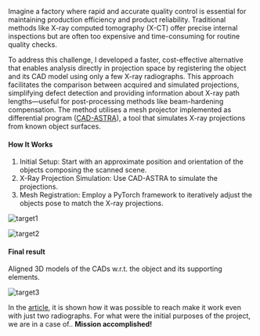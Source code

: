 Imagine a factory where rapid and accurate quality control is essential for maintaining production efficiency and product reliability. Traditional methods like X-ray computed tomography (X-CT) offer precise internal inspections but are often too expensive and time-consuming for routine quality checks.

To address this challenge, I developed a faster, cost-effective alternative that enables analysis directly in projection space by registering the object and its CAD model using only a few X-ray radiographs. This approach facilitates the comparison between acquired and simulated projections, simplifying defect detection and providing information about X-ray path lengths—useful for post-processing methods like beam-hardening compensation. The method utilises a mesh projector implemented as differential program ([CAD-ASTRA](https://doi.org/10.1364/OE.498194)), a tool that simulates X-ray projections from known object surfaces.
#### How It Works

1. Initial Setup: Start with an approximate position and orientation of the objects composing the scanned scene.
2. X-Ray Projection Simulation: Use CAD-ASTRA to simulate the projections.
3. Mesh Registration: Employ a PyTorch framework to iteratively adjust the objects pose to match the X-ray projections.

![target1](/gifs/registration/opt.gif)

![target2](/gifs/registration/opt3d.gif)

#### Final result
Aligned 3D models of the CADs w.r.t. the object and its supporting elements.

![target3](/images/registration/final.jpeg)

In the [article](https://link.springer.com/article/10.1007/s10921-024-01071-y), it is shown how it was possible to reach make it work even with just two radiographs. For what were the initial purposes of the project, we are in a case of.. **Mission accomplished!**